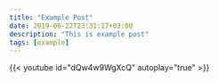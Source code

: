 ```yaml
---
title: "Example Post"
date: 2019-06-22T23:31:17+03:00
description: "This is example post"
tags: [example]
---
```


{{< youtube id="dQw4w9WgXcQ" autoplay="true" >}}
